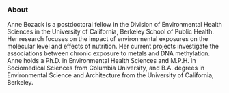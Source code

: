 ### About

Anne Bozack is a postdoctoral fellow in the Division of Environmental Health Sciences in the University of California, Berkeley School of Public Health. Her research focuses on the impact of environmental exposures on the molecular level and effects of nutrition. Her current projects investigate the associations between chronic exposure to metals and DNA methylation. Anne holds a Ph.D. in Environmental Health Sciences and M.P.H. in Sociomedical Sciences from Columbia University, and B.A. degrees in Environmental Science and Architecture from the University of California, Berkeley.

<!--
**annebozack/annebozack** is a ✨ _special_ ✨ repository because its `README.md` (this file) appears on your GitHub profile.

Here are some ideas to get you started:

- 🔭 I’m currently working on ...
- 🌱 I’m currently learning ...
- 👯 I’m looking to collaborate on ...
- 🤔 I’m looking for help with ...
- 💬 Ask me about ...
- 📫 How to reach me: ...
- 😄 Pronouns: ...
- ⚡ Fun fact: ...
-->
